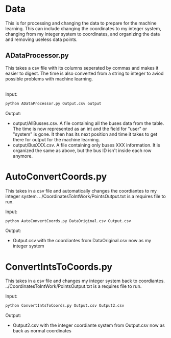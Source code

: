 # Data

This is for processing and changing the data to prepare for the machine learning. This can include changing the coordinates to my integer system, changing from my integer system to coordinates, and organizing the data and removing useless data points.

## ADataProcessor.py

This takes a csv file with its columns seperated by commas and makes it easier to digest. The time is also converted from a string to integer to aviod possible problems with machine learning.<br><br>

Input:
```bash
python ADataProcessor.py Output.csv output
```
Output:<br>
  - output/AllBusses.csv. A file containing all the buses data from the table. The time is now represented as an int and the field for "user" or "system" is gone. It then has its next position and time it takes to get there for output for the machine learning.
  - output/BusXXX.csv. A file containing only buses XXX information. It is organized the same as above, but the bus ID isn't inside each row anymore.


# AutoConvertCoords.py

This takes in a csv file and automatically changes the coordiantes to my integer system. ../CoordinatesToIntWork/PointsOutput.txt is a requires file to run.

Input:
```bash
python AutoConvertCoords.py DataOriginal.csv Output.csv
```
Output:
  - Output.csv with the coordiantes from DataOriginal.csv now as my integer system


# ConvertIntsToCoords.py

This takes in a csv file and changes my integer system back to coordiantes. ../CoordinatesToIntWork/PointsOutput.txt is a requires file to run.

Input:
```bash
python ConvertIntsToCoords.py Output.csv Output2.csv
```
Output:
  - Output2.csv with the integer coordiante system from Output.csv now as back as normal coordinates